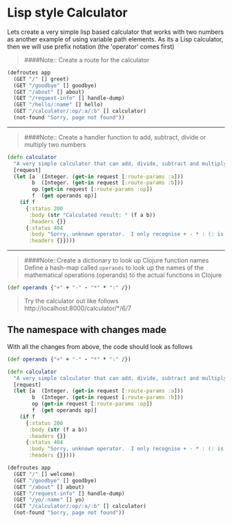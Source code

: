 # Lisp style Calculator
  Lets create a very simple lisp based calculator that works with two numbers as another example of using variable path elements.  As its a Lisp calculator, then we will use prefix notation (the 'operator' comes first)

> ####Note::  Create a route for the calculator
```clojure
(defroutes app
  (GET "/" [] greet)
  (GET "/goodbye" [] goodbye)
  (GET "/about" [] about)
  (GET "/request-info" [] handle-dump)
  (GET "/hello/:name" [] hello)
  (GET "/calculator/:op/:a/:b" [] calculator)
  (not-found "Sorry, page not found"))
```

---

> ####Note:: Create a handler function to add, subtract, divide or multiply two numbers
```clojure
(defn calculator
  "A very simple calculator that can add, divide, subtract and multiply.  This is done through the magic of variable path elements."
  [request]
  (let [a  (Integer. (get-in request [:route-params :a]))
        b  (Integer. (get-in request [:route-params :b]))
        op (get-in request [:route-params :op])
        f  (get operands op)]
    (if f
      {:status 200
       :body (str "Calculated result: " (f a b))
       :headers {}}
      {:status 404
       :body "Sorry, unknown operator.  I only recognise + - * : (: is for division)"
       :headers {}})))
```

---

> ####Note::Create a dictionary to look up Clojure function names
> Define a hash-map called `operands` to look up the names of the mathematical operations (operands) to the actual functions in Clojure
```clojure
(def operands {"+" + "-" - "*" * ":" /})
```
>
>  Try the calculator out like follows http://localhost:8000/calculator/*/6/7


## The namespace with changes made
With all the changes from above, the code should look as follows

```clojure
(def operands {"+" + "-" - "*" * ":" /})
```
```clojure
(defn calculator
  "A very simple calculator that can add, divide, subtract and multiply.  This is done through the magic of variable path elements."
  [request]
  (let [a  (Integer. (get-in request [:route-params :a]))
        b  (Integer. (get-in request [:route-params :b]))
        op (get-in request [:route-params :op])
        f  (get operands op)]
    (if f
      {:status 200
       :body (str (f a b))
       :headers {}}
      {:status 404
       :body "Sorry, unknown operator.  I only recognise + - * : (: is for division)"
       :headers {}})))
```
```clojure
(defroutes app
  (GET "/" [] welcome)
  (GET "/goodbye" [] goodbye)
  (GET "/about" [] about)
  (GET "/request-info" [] handle-dump)
  (GET "/yo/:name" [] yo)
  (GET "/calculator/:op/:a/:b" [] calculator)
  (not-found "Sorry, page not found"))
```
